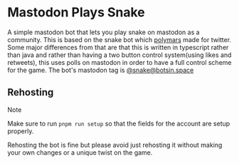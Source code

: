 # Mastodon Plays Snake

A simple mastodon bot that lets you play snake on mastodon as a community. This is based on the snake bot which [polymars](https://https://github.com/PolyMarsDev/Twitter-Plays-Snake) made for twitter. Some major differences from that are that this is written in typescript rather than java and rather than having a two button control system(using likes and retweets), this uses polls on mastodon in order to have a full control scheme for the game. The bot's mastodon tag is [@snake@botsin.space](https://botsin.space/@snake)

## Rehosting

> [!Note]
> Make sure to run `pnpm run setup` so that the fields for the account are setup properly.

Rehosting the bot is fine but please avoid just rehosting it without making your own changes or a unique twist on the game.
